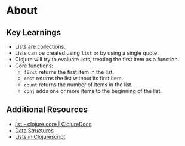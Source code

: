 # About

## Key Learnings

- Lists are collections.
- Lists can be created using `list` or by using a single quote.
- Clojure will try to evaluate lists, treating the first item as a function.
- Core functions:
  - `first` returns the first item in the list.
  - `rest` returns the list without its first item.
  - `count` returns the number of items in the list.
  - `conj` adds one or more items to the beginning of the list.

## Additional Resources

- [list - clojure.core | ClojureDocs](https://clojuredocs.org/clojure.core/list)
- [Data Structures](https://clojure.org/reference/data_structures)
- [Lists in Clojurescript](https://cljs.github.io/api/syntax/list)
